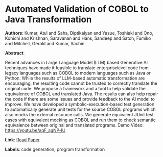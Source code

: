 # Automated Validation of COBOL to Java Transformation

**Authors**: Kumar, Atul and Saha, Diptikalyan and Yasue, Toshiaki and Ono, Kohichi and Krishnan, Saravanan and Hans, Sandeep and Satoh, Fumiko and Mitchell, Gerald and Kumar, Sachin

**Abstract**:

Recent advances in Large Language Model (LLM) based Generative AI techniques have made it feasible to translate enterpriselevel code from legacy languages such as COBOL to modern languages such as Java or Python. While the results of LLM-based automatic transformation are encouraging, the resulting code cannot be trusted to correctly translate the original code. We propose a framework and a tool to help validate the equivalence of COBOL and translated Java. The results can also help repair the code if there are some issues and provide feedback to the AI model to improve. We have developed a symbolic-execution-based test generation to automatically generate unit tests for the source COBOL programs which also mocks the external resource calls. We generate equivalent JUnit test cases with equivalent mocking as COBOL and run them to check semantic equivalence between original and translated programs. Demo Video: https://youtu.be/aqF_agNP-lU

**Link**: [Read Paper](https://doi.org/10.1145/3691620.3695365)

**Labels**: code generation, program transformation
